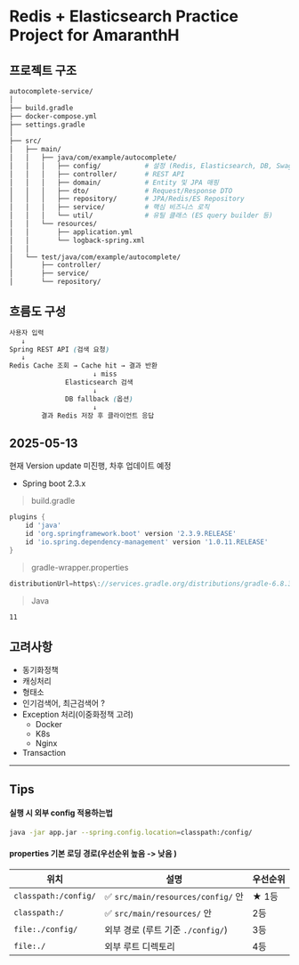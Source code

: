 # Redis + Elasticsearch Practice Project for AmaranthH

## 프로젝트 구조 

```bash
autocomplete-service/
│
├── build.gradle
├── docker-compose.yml
├── settings.gradle
│
├── src/
│   ├── main/
│   │   ├── java/com/example/autocomplete/
│   │   │   ├── config/           # 설정 (Redis, Elasticsearch, DB, Swagger)
│   │   │   ├── controller/       # REST API
│   │   │   ├── domain/           # Entity 및 JPA 매핑
│   │   │   ├── dto/              # Request/Response DTO
│   │   │   ├── repository/       # JPA/Redis/ES Repository
│   │   │   ├── service/          # 핵심 비즈니스 로직
│   │   │   └── util/             # 유틸 클래스 (ES query builder 등)
│   │   └── resources/
│   │       ├── application.yml
│   │       └── logback-spring.xml
│   │
│   └── test/java/com/example/autocomplete/
│       ├── controller/
│       ├── service/
│       └── repository/

```

## 흐름도 구성 

```scss
사용자 입력
   ↓
Spring REST API (검색 요청)
   ↓
Redis Cache 조회 → Cache hit → 결과 반환
                     ↓ miss
              Elasticsearch 검색
                     ↓
              DB fallback (옵션)
                     ↓
        결과 Redis 저장 후 클라이언트 응답
```


## 2025-05-13

현재 Version update 미진행, 차후 업데이트 예정  

- Spring boot 2.3.x

> build.gradle 

```groovy
plugins {
    id 'java'
    id 'org.springframework.boot' version '2.3.9.RELEASE'
    id 'io.spring.dependency-management' version '1.0.11.RELEASE'
}
```

> gradle-wrapper.properties

```groovy 
distributionUrl=https\://services.gradle.org/distributions/gradle-6.8.3-bin.zip
```

> Java 

```bash
11 
```


## 고려사항 

- 동기화정책
- 캐싱처리
- 형태소 
- 인기검색어, 최근검색어 ?
- Exception 처리(이중화정책 고려)
  - Docker 
  - K8s
  - Nginx 
- Transaction

---

## Tips 

#### 실행 시 외부 config 적용하는법 

```bash 
java -jar app.jar --spring.config.location=classpath:/config/
```

#### properties 기본 로딩 경로(우선순위 높음 -> 낮음 )

| 위치                   | 설명                               | 우선순위 |
| -------------------- | -------------------------------- | ---- |
| `classpath:/config/` | ✅ `src/main/resources/config/` 안 | ★ 1등 |
| `classpath:/`        | ✅ `src/main/resources/` 안        | 2등   |
| `file:./config/`     | 외부 경로 (루트 기준 `./config/`)        | 3등   |
| `file:./`            | 외부 루트 디렉토리                       | 4등   |


